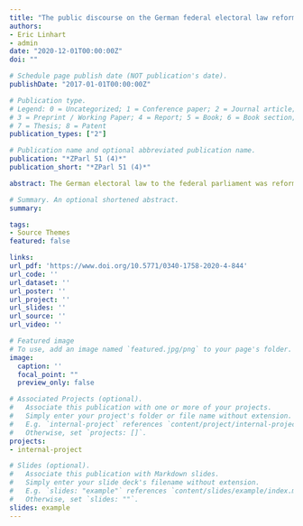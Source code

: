 ```yaml
---
title: "The public discourse on the German federal electoral law reforms 2011 and 2013"
authors:
- Eric Linhart
- admin
date: "2020-12-01T00:00:00Z"
doi: ""

# Schedule page publish date (NOT publication's date).
publishDate: "2017-01-01T00:00:00Z"

# Publication type.
# Legend: 0 = Uncategorized; 1 = Conference paper; 2 = Journal article;
# 3 = Preprint / Working Paper; 4 = Report; 5 = Book; 6 = Book section;
# 7 = Thesis; 8 = Patent
publication_types: ["2"]

# Publication name and optional abbreviated publication name.
publication: "*ZParl 51 (4)*"
publication_short: "*ZParl 51 (4)*"

abstract: The German electoral law to the federal parliament was reformed in 2011 and in 2013. While political scientists have extensively evaluated consequences of these reforms, the role of the public discourse has been largely neglected. We analyze articles from three leading German newspapers (FAZ, SZ, Welt) on this topic and find the debate around the reforms to be dominated by parties and political institutions. Scientists, interest groups, and journalists have only played minor roles. Regarding content, the discourse largely focused on surplus seats, reform speed, and a proposal by the CDU/CSU‐FDP coalition government in 2011. A broad public debate in which multiple social groups could participate has not taken place. From a normative perspective this is problematic since the lack of a public debate might have contributed to the poor quality of the reform’s result.

# Summary. An optional shortened abstract.
summary: 

tags:
- Source Themes
featured: false

links:
url_pdf: 'https://www.doi.org/10.5771/0340-1758-2020-4-844'
url_code: ''
url_dataset: ''
url_poster: ''
url_project: ''
url_slides: ''
url_source: ''
url_video: ''

# Featured image
# To use, add an image named `featured.jpg/png` to your page's folder. 
image:
  caption: ''
  focal_point: ""
  preview_only: false

# Associated Projects (optional).
#   Associate this publication with one or more of your projects.
#   Simply enter your project's folder or file name without extension.
#   E.g. `internal-project` references `content/project/internal-project/index.md`.
#   Otherwise, set `projects: []`.
projects:
- internal-project

# Slides (optional).
#   Associate this publication with Markdown slides.
#   Simply enter your slide deck's filename without extension.
#   E.g. `slides: "example"` references `content/slides/example/index.md`.
#   Otherwise, set `slides: ""`.
slides: example
---
```


